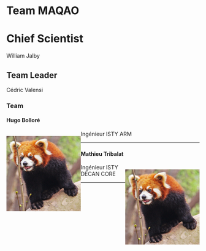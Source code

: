 # Team MAQAO

# Chief Scientist

William Jalby

## Team Leader

Cédric Valensi

### Team

#### Hugo Bolloré

<p style="float:left">
  <img src="panda-roux-small.png" alt="Red panda" title="Cute and like apples!" />
</p> 
Ingénieur ISTY
ARM

----

#### Mathieu Tribalat

<p style="float:right">
  <img src="panda-roux-small.png" alt="Red panda" title="Cute and like apples!" />
</p> 
Ingénieur ISTY
DECAN
CORE

----
